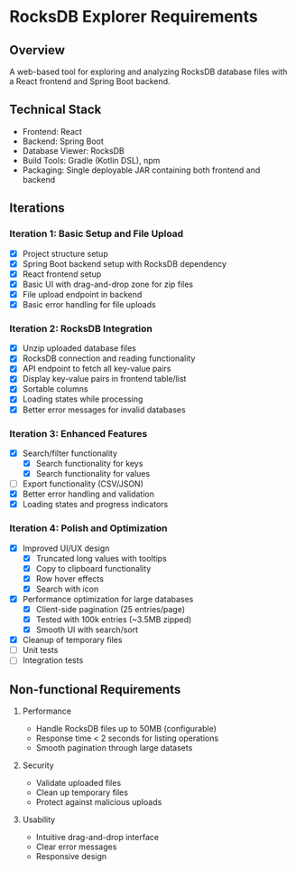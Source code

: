 # RocksDB Explorer Requirements

## Overview
A web-based tool for exploring and analyzing RocksDB database files with a React frontend and Spring Boot backend.

## Technical Stack
- Frontend: React
- Backend: Spring Boot
- Database Viewer: RocksDB
- Build Tools: Gradle (Kotlin DSL), npm
- Packaging: Single deployable JAR containing both frontend and backend

## Iterations

### Iteration 1: Basic Setup and File Upload
- [x] Project structure setup
- [x] Spring Boot backend setup with RocksDB dependency
- [x] React frontend setup
- [x] Basic UI with drag-and-drop zone for zip files
- [x] File upload endpoint in backend
- [x] Basic error handling for file uploads

### Iteration 2: RocksDB Integration
- [x] Unzip uploaded database files
- [x] RocksDB connection and reading functionality
- [x] API endpoint to fetch all key-value pairs
- [x] Display key-value pairs in frontend table/list
- [x] Sortable columns
- [x] Loading states while processing
- [x] Better error messages for invalid databases

### Iteration 3: Enhanced Features
- [x] Search/filter functionality
  - [x] Search functionality for keys
  - [x] Search functionality for values
- [ ] Export functionality (CSV/JSON)
- [x] Better error handling and validation
- [x] Loading states and progress indicators

### Iteration 4: Polish and Optimization
- [x] Improved UI/UX design
  - [x] Truncated long values with tooltips
  - [x] Copy to clipboard functionality
  - [x] Row hover effects
  - [x] Search with icon
- [x] Performance optimization for large databases
  - [x] Client-side pagination (25 entries/page)
  - [x] Tested with 100k entries (~3.5MB zipped)
  - [x] Smooth UI with search/sort
- [x] Cleanup of temporary files
- [ ] Unit tests
- [ ] Integration tests

## Non-functional Requirements
1. Performance
   - Handle RocksDB files up to 50MB (configurable)
   - Response time < 2 seconds for listing operations
   - Smooth pagination through large datasets

2. Security
   - Validate uploaded files
   - Clean up temporary files
   - Protect against malicious uploads

3. Usability
   - Intuitive drag-and-drop interface
   - Clear error messages
   - Responsive design 